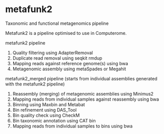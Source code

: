 # metafunk2
Taxonomic and functional metagenomics pipeline

Metafunk2 is a pipeline optimised to use in Computerome.


metafunk2 pipeline
1) Quality filtering using AdapterRemoval
2) Duplicate read removal using seqkit rmdup
3) Mapping reads against reference genome(s) using bwa
4) Metagenomic assembly using metaSpades or Megahit

metafunk2_merged pipeline (starts from individual assemblies generated with the metafunk2 pipeline)
1) Reassembly (merging) of metagenomic assemblies using Minimus2
2) Mapping reads from individual samples against reassembly using bwa
3) Binning using Maxbin and Metabat
4) Bin refinement using DAS_Tool
5) Bin quality check using CheckM
6) Bin taxonomic annotation using CAT bin
7) Mapping reads from individual samples to bins using bwa
